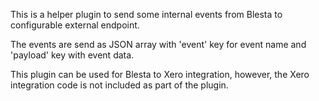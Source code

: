 This is a helper plugin to send some internal events from Blesta to configurable external endpoint.

The events are send as JSON array with 'event' key for event name and 'payload' key with event data.

This plugin can be used for Blesta to Xero integration, however, the Xero integration code is not included as part of the plugin.